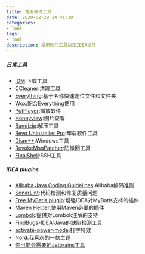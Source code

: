 ```yaml
---
title: 常用软件工具
date: 2020-02-29 14:41:18
categories: 
- Tool
tags:
- Tool
description: 常用软件工具以及IDEA插件
---
```

##### 日常工具

- [IDM](http://www.internetdownloadmanager.com/):下载工具
- [CCleaner](https://www.ccleaner.com/):清理工具
- [Everything](https://www.voidtools.com/zh-cn/):基于名称快速定位文件和文件夹
- [Wox](https://github.com/Wox-launcher/Wox/releases):配合Everything使用
- [PotPlayer](https://potplayer.daum.net/?lang=zh_CN):播放软件
- [Honeyview](https://www.bandisoft.com/honeyview/):图片查看
- [Bandizip](https://www.bandisoft.com/bandizip/):解压工具
- [Revo Uninstaller Pro](https://www.revouninstaller.com/products/revo-uninstaller-pro/):卸载软件工具
- [Dism++](http://www.chuyu.me/zh-Hans/index.html):Windows工具
- [RevokeMsgPatcher](https://github.com/huiyadanli/RevokeMsgPatcher):防撤回工具
- [FinalShell](http://www.hostbuf.com/):SSH工具

##### IDEA plugins

- [Alibaba Java Coding Guidelines](https://plugins.jetbrains.com/plugin/10046-alibaba-java-coding-guidelines):Alibaba编码准则
- [SonarLint](https://plugins.jetbrains.com/plugin/7973-sonarlint):代码检测和修复质量问题
- [Free MyBatis plugin](https://plugins.jetbrains.com/plugin/8321-free-mybatis-plugin):增强IDEA对MyBatis支持的插件
- [Maven Helper](https://plugins.jetbrains.com/plugin/7179-maven-helper):使用Maven必要的插件
- [Lombok](https://plugins.jetbrains.com/plugin/6317-lombok):提供对Lombok注解的支持
- [FindBugs-IDEA](https://plugins.jetbrains.com/plugin/3847-findbugs-idea):Java的缺陷检测工具
- [activate-power-mode](https://plugins.jetbrains.com/plugin/8330-activate-power-mode/):打字特效
- [Nord](https://plugins.jetbrains.com/plugin/10321-nord):我喜欢的一款主题
- [你可能会需要的Jetbrains工具](https://zhile.io/2018/08/25/jetbrains-license-server-crack.html)